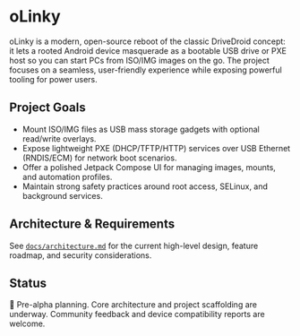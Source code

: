 # oLinky

oLinky is a modern, open-source reboot of the classic DriveDroid concept: it lets a rooted Android device masquerade as a bootable USB drive or PXE host so you can start PCs from ISO/IMG images on the go. The project focuses on a seamless, user-friendly experience while exposing powerful tooling for power users.

## Project Goals
- Mount ISO/IMG files as USB mass storage gadgets with optional read/write overlays.
- Expose lightweight PXE (DHCP/TFTP/HTTP) services over USB Ethernet (RNDIS/ECM) for network boot scenarios.
- Offer a polished Jetpack Compose UI for managing images, mounts, and automation profiles.
- Maintain strong safety practices around root access, SELinux, and background services.

## Architecture & Requirements
See [`docs/architecture.md`](docs/architecture.md) for the current high-level design, feature roadmap, and security considerations.

## Status
🚧 Pre-alpha planning. Core architecture and project scaffolding are underway. Community feedback and device compatibility reports are welcome.